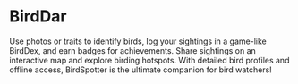 # BirdDar
Use photos or traits to identify birds, log your sightings in a game-like BirdDex, and earn badges for achievements. Share sightings on an interactive map and explore birding hotspots. With detailed bird profiles and offline access, BirdSpotter is the ultimate companion for bird watchers!
